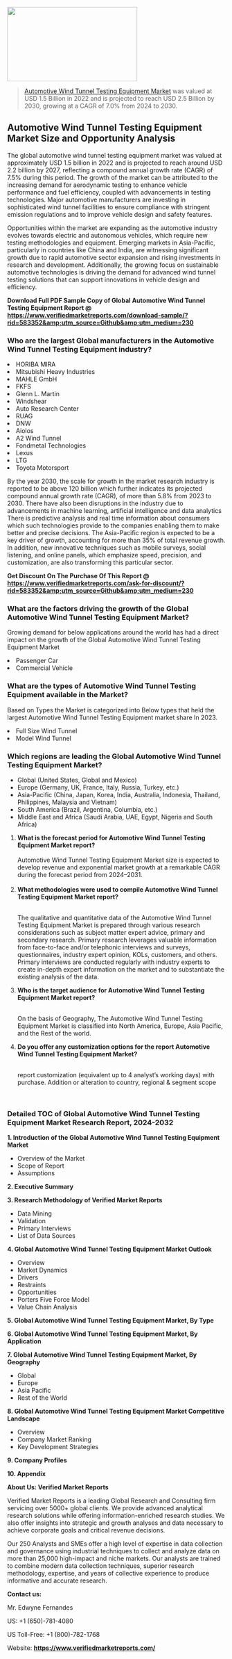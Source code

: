 <img src="https://ffe5etoiles.com/wp-content/uploads/2024/12/MST1-300x171.png" alt="" width="300" height="171" class="alignnone size-medium wp-image-20088" /><blockquote><p><p><a href="https://www.verifiedmarketreports.com/download-sample/?rid=583352&utm_source=Github&utm_medium=230" target="_blank">Automotive Wind Tunnel Testing Equipment Market</a> was valued at USD 1.5 Billion in 2022 and is projected to reach USD 2.5 Billion by 2030, growing at a CAGR of 7.0% from 2024 to 2030.</p></blockquote><p><h2>Automotive Wind Tunnel Testing Equipment Market Size and Opportunity Analysis</h2><p>The global automotive wind tunnel testing equipment market was valued at approximately USD 1.5 billion in 2022 and is projected to reach around USD 2.2 billion by 2027, reflecting a compound annual growth rate (CAGR) of 7.5% during this period. The growth of the market can be attributed to the increasing demand for aerodynamic testing to enhance vehicle performance and fuel efficiency, coupled with advancements in testing technologies. Major automotive manufacturers are investing in sophisticated wind tunnel facilities to ensure compliance with stringent emission regulations and to improve vehicle design and safety features.</p><p>Opportunities within the market are expanding as the automotive industry evolves towards electric and autonomous vehicles, which require new testing methodologies and equipment. Emerging markets in Asia-Pacific, particularly in countries like China and India, are witnessing significant growth due to rapid automotive sector expansion and rising investments in research and development. Additionally, the growing focus on sustainable automotive technologies is driving the demand for advanced wind tunnel testing solutions that can support innovations in vehicle design and efficiency.</p></p><p class=""><strong>Download Full PDF Sample Copy of Global Automotive Wind Tunnel Testing Equipment Report @ <a href="https://www.verifiedmarketreports.com/download-sample/?rid=583352&amp;utm_source=Github&amp;utm_medium=230" target="_blank">https://www.verifiedmarketreports.com/download-sample/?rid=583352&amp;utm_source=Github&amp;utm_medium=230</a></strong></p><h3 id="" class="">Who are the largest Global manufacturers in the Automotive Wind Tunnel Testing Equipment industry?</h3><p><li> HORIBA MIRA</li><li> Mitsubishi Heavy Industries</li><li> MAHLE GmbH</li><li> FKFS</li><li> Glenn L. Martin</li><li> Windshear</li><li> Auto Research Center</li><li> RUAG</li><li> DNW</li><li> Aiolos</li><li> A2 Wind Tunnel</li><li> Fondmetal Technologies</li><li> Lexus</li><li> LTG</li><li> Toyota Motorsport</li></p><div class=""><div class="" dir="" data-message-author-role="" data-message-id="" data-message-model-slug=""><div class=""><div class=""><div class=""><div class="" dir="" data-message-author-role="" data-message-id="" data-message-model-slug=""><div class=""><div class=""><p>By the year 2030, the scale for growth in the market research industry is reported to be above 120 billion which further indicates its projected compound annual growth rate (CAGR), of more than 5.8% from 2023 to 2030. There have also been disruptions in the industry due to advancements in machine learning, artificial intelligence and data analytics There is predictive analysis and real time information about consumers which such technologies provide to the companies enabling them to make better and precise decisions. The Asia-Pacific region is expected to be a key driver of growth, accounting for more than 35% of total revenue growth. In addition, new innovative techniques such as mobile surveys, social listening, and online panels, which emphasize speed, precision, and customization, are also transforming this particular sector.</p><p><strong>Get Discount On The Purchase Of This Report @&nbsp; <a href="https://www.verifiedmarketreports.com/ask-for-discount/?rid=583352&amp;utm_source=Github&amp;utm_medium=230" target="_blank">https://www.verifiedmarketreports.com/ask-for-discount/?rid=583352&amp;utm_source=Github&amp;utm_medium=230</a></strong></p></div></div></div></div></div></div></div></div><h3 id="" class="">What are the factors driving the growth of the Global Automotive Wind Tunnel Testing Equipment Market?</h3><p id="" class="">Growing demand for below applications around the world has had a direct impact on the growth of the Global Automotive Wind Tunnel Testing Equipment Market</p><p id="" class=""><li> Passenger Car</li><li> Commercial Vehicle</li></p><h3 id="" class="">What are the types of Automotive Wind Tunnel Testing Equipment available in the Market?</h3><p id="" class="">Based on Types the Market is categorized into Below types that held the largest Automotive Wind Tunnel Testing Equipment market share In 2023.</p><p id="" class=""><li> Full Size Wind Tunnel</li><li> Model Wind Tunnel</li></p><h3 id="" class="">Which regions are leading the Global Automotive Wind Tunnel Testing Equipment Market?</h3><ul><li>Global (United States, Global and Mexico)</li><li>Europe (Germany, UK, France, Italy, Russia, Turkey, etc.)</li><li>Asia-Pacific (China, Japan, Korea, India, Australia, Indonesia, Thailand, Philippines, Malaysia and Vietnam)</li><li>South America (Brazil, Argentina, Columbia, etc.)</li><li>Middle East and Africa (Saudi Arabia, UAE, Egypt, Nigeria and South Africa)</li></ul><p><ol><li><strong>What is the forecast period for Automotive Wind Tunnel Testing Equipment Market report?<br /></strong><br /><span data-sheets-root="1" data-sheets-value="{&quot;1&quot;:2,&quot;2&quot;:&quot;XXXX size is expected to develop revenue and exponential market growth at a remarkable CAGR during the forecast period from 2024&ndash;2030.&quot;}" data-sheets-userformat="{&quot;2&quot;:12674,&quot;4&quot;:{&quot;1&quot;:2,&quot;2&quot;:16776960},&quot;10&quot;:2,&quot;11&quot;:0,&quot;15&quot;:&quot;Arial&quot;,&quot;16&quot;:12}">Automotive Wind Tunnel Testing Equipment Market size is expected to develop revenue and exponential market growth at a remarkable CAGR during the forecast period from 2024&ndash;2031.</span><br /><br /></li><li><strong>What methodologies were used to compile Automotive Wind Tunnel Testing Equipment Market report?<br /><br /></strong><p>The qualitative and quantitative data of the&nbsp;Automotive Wind Tunnel Testing Equipment Market is prepared through various research considerations such as subject matter expert advice, primary and secondary research. Primary research leverages valuable information from face-to-face and/or telephonic interviews and surveys, questionnaires, industry expert opinion, KOLs, customers, and others. Primary interviews are conducted regularly with industry experts to create in-depth expert information on the market and to substantiate the existing analysis of the data.&nbsp;</p></li><li><strong>Who is the target audience for Automotive Wind Tunnel Testing Equipment Market report?<br /><br /></strong><p>On the basis of Geography, The&nbsp;Automotive Wind Tunnel Testing Equipment Market is classified into North America, Europe, Asia Pacific, and the Rest of the world.</p></li><li><strong>Do you offer any customization options for the report Automotive Wind Tunnel Testing Equipment Market?<br /><br /></strong><p>report customization (equivalent up to 4 analyst&rsquo;s working days) with purchase. Addition or alteration to country, regional &amp; segment scope</p><p>&nbsp;</p></li></ol></p><h3 id="" class="">Detailed TOC of Global Automotive Wind Tunnel Testing Equipment Market Research Report, 2024-2032</h3><p id="" class=""><strong>1. Introduction of the Global Automotive Wind Tunnel Testing Equipment Market</strong></p><ul><li>Overview of the Market</li><li>Scope of Report</li><li>Assumptions</li></ul><p id="" class=""><strong>2. Executive Summary</strong></p><p id="" class=""><strong>3. Research Methodology of&nbsp;Verified Market Reports</strong></p><ul><li>Data Mining</li><li>Validation</li><li>Primary Interviews</li><li>List of Data Sources</li></ul><p id="" class=""><strong>4. Global Automotive Wind Tunnel Testing Equipment Market Outlook</strong></p><ul><li>Overview</li><li>Market Dynamics</li><li>Drivers</li><li>Restraints</li><li>Opportunities</li><li>Porters Five Force Model</li><li>Value Chain Analysis</li></ul><p id="" class=""><strong>5. Global Automotive Wind Tunnel Testing Equipment Market, By&nbsp;Type</strong></p><p id="" class=""><strong>6. Global Automotive Wind Tunnel Testing Equipment Market, By Application</strong></p><p id="" class=""><strong>7. Global Automotive Wind Tunnel Testing Equipment Market, By Geography</strong></p><ul><li>Global</li><li>Europe</li><li>Asia Pacific</li><li>Rest of the World</li></ul><p id="" class=""><strong>8. Global Automotive Wind Tunnel Testing Equipment Market Competitive Landscape</strong></p><ul><li>Overview</li><li>Company Market Ranking</li><li>Key Development Strategies</li></ul><p id="" class=""><strong>9. Company Profiles</strong></p><p id="" class=""><strong>10. Appendix</strong></p><p id="" class=""><strong>About Us: Verified Market Reports</strong></p><p id="" class="">Verified Market Reports is a leading Global Research and Consulting firm servicing over 5000+ global clients. We provide advanced analytical research solutions while offering information-enriched research studies. We also offer insights into strategic and growth analyses and data necessary to achieve corporate goals and critical revenue decisions.</p><p id="" class="">Our 250 Analysts and SMEs offer a high level of expertise in data collection and governance using industrial techniques to collect and analyze data on more than 25,000 high-impact and niche markets. Our analysts are trained to combine modern data collection techniques, superior research methodology, expertise, and years of collective experience to produce informative and accurate research.</p><p id="" class=""><strong>Contact us:</strong></p><p id="" class="">Mr. Edwyne Fernandes</p><p id="" class="">US: +1 (650)-781-4080</p><p id="" class="">US Toll-Free: +1 (800)-782-1768</p><p id="" class="">Website: <a target="" data-test-app-aware-link=""><strong>https://www.verifiedmarketreports.com/</strong></a></p>
